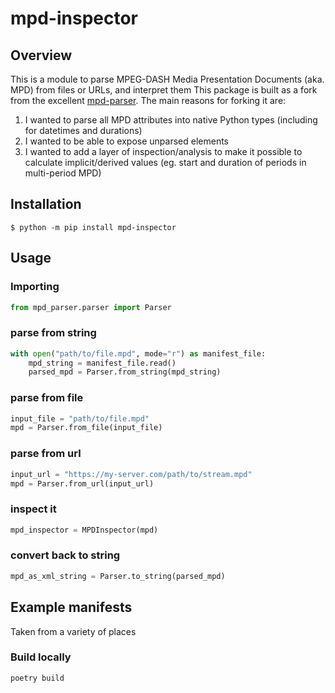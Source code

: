 # mpd-inspector

## Overview
This is a module to parse MPEG-DASH Media Presentation Documents (aka. MPD) from files or URLs, and interpret them
This package is built as a fork from the excellent [mpd-parser](https://github.com/avishaycohen/mpd-parser/tree/main). The main reasons for forking it are:
1. I wanted to parse all MPD attributes into native Python types (including for datetimes and durations)
2. I wanted to be able to expose unparsed elements
3. I wanted to add a layer of inspection/analysis to make it possible to calculate implicit/derived values (eg. start and duration of periods in multi-period MPD)


## Installation
```shell
$ python -m pip install mpd-inspector
```

## Usage
### Importing

```python
from mpd_parser.parser import Parser
```
### parse from string
```python
with open("path/to/file.mpd", mode="r") as manifest_file:
    mpd_string = manifest_file.read()
    parsed_mpd = Parser.from_string(mpd_string)
```

### parse from file
```python
input_file = "path/to/file.mpd"
mpd = Parser.from_file(input_file)
```

### parse from url
```python
input_url = "https://my-server.com/path/to/stream.mpd"
mpd = Parser.from_url(input_url)
```

### inspect it
```python
mpd_inspector = MPDInspector(mpd)
```

### convert back to string
```python
mpd_as_xml_string = Parser.to_string(parsed_mpd)
```

## Example manifests
Taken from a variety of places

### Build locally
```shell
poetry build
```
